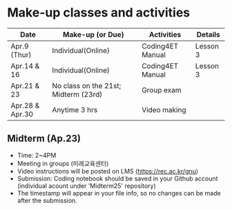 # Make-up classes and activities

|Date|Make-up (or Due)|Activities|Details|
|--|--|--|--|
|Apr.9 (Thur)|Individual(Online)|Coding4ET Manual|Lesson 3||
|Apr.14 & 16|Individual(Online)|Coding4ET Manual|Lesson 3||
|Apr.21 & 23|No class on the 21st; Midterm (23rd)|Group exam||
|Apr.28 & Apr.30|Anytime 3 hrs|Video making||

## Midterm (Ap.23)
+ Time: 2~4PM
+ Meeting in groups (미래교육센터)
+ Video instructions will be posted on LMS (https://rec.ac.kr/gnu)
+ Submission: Coding notebook should be saved in your Github account (individual acount under 'Midterm25' repository)
+ The timestamp will appear in your file info, so no changes can be made after the submission.
